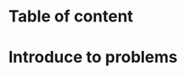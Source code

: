 <h1><!DOCTYPE html>
<html>
<head>
	<meta charset="utf-8">
	<meta name="viewport" content="width=device-width, initial-scale=1">
	Table of content
</head>
<body>
<h1>Introduce to problems</h1>
</body>
</html>